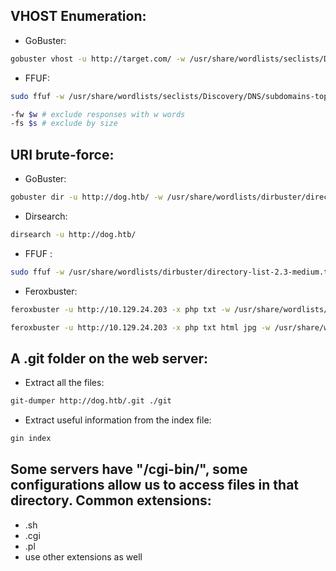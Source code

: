 ## VHOST Enumeration:
- GoBuster:
```bash
gobuster vhost -u http://target.com/ -w /usr/share/wordlists/seclists/Discovery/DNS/subdomains-top1million-5000.txt --append-domain 
```
- FFUF:
```bash
sudo ffuf -w /usr/share/wordlists/seclists/Discovery/DNS/subdomains-top1million-5000.txt -u http://target.com/ -H "Host: FUZZ.target.com"

-fw $w # exclude responses with w words
-fs $s # exclude by size
```

## URI brute-force:
- GoBuster:
```bash
gobuster dir -u http://dog.htb/ -w /usr/share/wordlists/dirbuster/directory-list-2.3-small.txt -t 50 -x txt,php
```
- Dirsearch:
```bash
dirsearch -u http://dog.htb/
```
- FFUF :
```bash
sudo ffuf -w /usr/share/wordlists/dirbuster/directory-list-2.3-medium.txt -u http://dog.htb/FUZZ 
```
- Feroxbuster:
```bash
feroxbuster -u http://10.129.24.203 -x php txt -w /usr/share/wordlists/dirbuster/directory-list-2.3-medium.txt

feroxbuster -u http://10.129.24.203 -x php txt html jpg -w /usr/share/wordlists/dirbuster/directory-list-2.3-small.txt  -C 400,403,404
```

##  A .git folder on the web server:
- Extract all the files: 
```bash
git-dumper http://dog.htb/.git ./git
```
- Extract useful information from the index file:
```bash
gin index 
```

## Some servers have "/cgi-bin/", some configurations allow us to access files in that directory. Common extensions:
- .sh
- .cgi
- .pl
- use other extensions as well